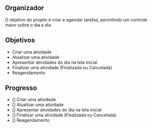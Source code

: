 ## Organizador
O objetivo do projeto é criar e agendar tarefas, permitindo um controle maior sobre o dia a dia


## Objetivos
- Criar uma atividade
- Atualizar uma atividade
- Apresentar atividades do dia na tela inicial
- Finalizar uma atividade (Finalizada ou Cancelada)
- Reagendamento 

## Progresso
- [] Criar uma atividade
- [] Atualizar uma atividade
- [] Apresentar atividades do dia na tela inicial
- [] Finalizar uma atividade (Finalizada ou Cancelada)
- [] Reagendamento